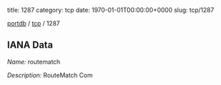 title: 1287
category: tcp
date: 1970-01-01T00:00:00+0000
slug: tcp/1287

[portdb](/) / [tcp](/category/tcp.html) / 1287


## IANA Data

_Name:_ routematch

_Description:_ RouteMatch Com

